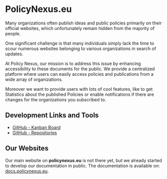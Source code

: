 # PolicyNexus.eu

Many organizations often publish ideas and public policies primarily on their official websites, which unfortunately remain hidden from the majority of people.

One significant challenge is that many individuals simply lack the time to scour numerous websites belonging to various organizations in search of updates.

At Policy Nexus, our mission is to address this issue by enhancing accessibility to these documents for the public. We provide a centralized platform where users can easily access policies and publications from a wide array of organizations.

Moreover we want to provide users with lots of cool features, like to get Statistics about the published Policies or enable notifications if there are changes for the organizations you subscribed to.

## Development Links and Tools

- [GitHub - Kanban Board](https://github.com/orgs/policynexus/projects/1)
- [GitHub - Repositories](https://github.com/orgs/policynexus/repositories)

## Our Websites

Our main website on **policynexus.eu** is not there yet,
but we already started to develop our documentation in public.
The documentation is available on: [docs.policynexus.eu](https://docs.policynexus.eu/).
